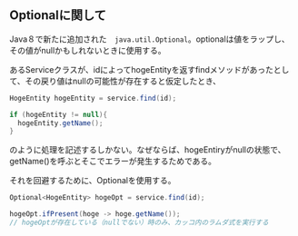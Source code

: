 ## Optionalに関して

Java８で新たに追加された　`java.util.Optional`。optionalは値をラップし、その値がnullかもしれないときに使用する。

あるServiceクラスが、idによってhogeEntityを返すfindメソッドがあったとして、その戻り値はnullの可能性が存在すると仮定したとき、

```Java
HogeEntity hogeEntity = service.find(id);

if (hogeEntity != null){
  hogeEntity.getName();
}
```

のように処理を記述するしかない。なぜならば、hogeEntiryがnullの状態で、getName()を呼ぶとそこでエラーが発生するためである。

それを回避するために、Optionalを使用する。

```Java
Optional<HogeEntity> hogeOpt = service.find(id);

hogeOpt.ifPresent(hoge -> hoge.getName()); 
// hogeOptが存在している（nullでない）時のみ、カッコ内のラムダ式を実行する
```
